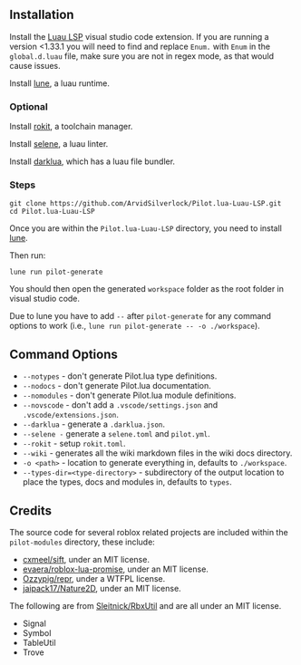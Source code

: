 ## Installation

Install the [Luau LSP](https://marketplace.visualstudio.com/items?itemName=JohnnyMorganz.luau-lsp) visual studio code extension. If you are running a version <1.33.1 you will need to find and replace `Enum.` with `Enum` in the `global.d.luau` file, make sure you are not in regex mode, as that would cause issues.

Install [lune](https://lune-org.github.io/docs), a luau runtime.

### Optional

Install [rokit](https://github.com/rojo-rbx/rokit), a toolchain manager.

Install [selene](https://kampfkarren.github.io/selene), a luau linter.

Install [darklua](https://darklua.com), which has a luau file bundler.

### Steps

```
git clone https://github.com/ArvidSilverlock/Pilot.lua-Luau-LSP.git
cd Pilot.lua-Luau-LSP
```

Once you are within the `Pilot.lua-Luau-LSP` directory, you need to install [lune](https://lune-org.github.io/docs).

Then run:

```
lune run pilot-generate
```

You should then open the generated `workspace` folder as the root folder in visual studio code.

Due to lune you have to add `--` after `pilot-generate` for any command options to work (i.e., `lune run pilot-generate -- -o ./workspace`).

## Command Options

- `--notypes` - don't generate Pilot.lua type definitions.
- `--nodocs` - don't generate Pilot.lua documentation.
- `--nomodules` - don't generate Pilot.lua module definitions.
- `--novscode` - don't add a `.vscode/settings.json` and `.vscode/extensions.json`.
- `--darklua` - generate a `.darklua.json`.
- `--selene -` generate a `selene.toml` and `pilot.yml`.
- `--rokit` - setup `rokit.toml`.
- `--wiki` - generates all the wiki markdown files in the wiki docs directory.
- `-o <path>` - location to generate everything in, defaults to `./workspace`.
- `--types-dir=<type-directory>` - subdirectory of the output location to place the types, docs and modules in, defaults to `types`.

## Credits

The source code for several roblox related projects are included within the `pilot-modules` directory, these include:

- [cxmeel/sift](https://cxmeel.github.io/sift/), under an MIT license.
- [evaera/roblox-lua-promise](https://eryn.io/roblox-lua-promise/), under an MIT license.
- [Ozzypig/repr](https://github.com/Ozzypig/repr/), under a WTFPL license.
- [jaipack17/Nature2D](https://jaipack17.github.io/Nature2D/), under an MIT license.

The following are from [Sleitnick/RbxUtil](https://github.com/Sleitnick/RbxUtil) and are all under an MIT license.

- Signal
- Symbol
- TableUtil
- Trove
